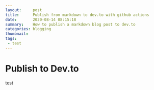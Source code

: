 ```yaml
---
layout:     post
title:      Publish from markdown to dev.to with github actions
date:       2020-08-14 08:15:18
summary:    How to publish a markdown blog post to dev.to
categories: blogging
thumbnail: 
tags:
 - test
---
```


# Publish to Dev.to

test






